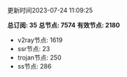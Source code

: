 更新时间2023-07-24 11:09:25

**总订阅: 35**
**总节点: 7574**
**有效节点: 2180**
- v2ray节点: 1619
- ssr节点: 23
- trojan节点: 250
- ss节点: 286
